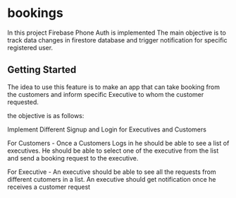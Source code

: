 # bookings

In this project Firebase Phone Auth is implemented
The main objective is to track data changes in firestore database and trigger notification for specific registered user.

## Getting Started

The idea to use this feature is to make an app that can take booking from the customers and inform specific Executive to whom the customer requested.

the objective is as follows:

Implement Different Signup and Login for Executives and Customers 

For Customers - 
Once a Customers Logs in he should be able to see a list of executives.
He should be able to select one of the executive from the list and send a booking request to the executive.

For Executive - 
An executive should be able to see all the requests from different cutomers in a list.
An executive should get notification once he receives a customer request
